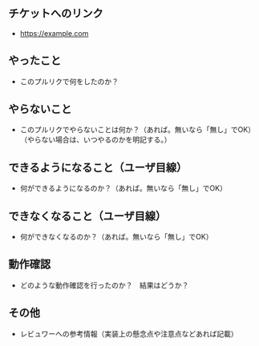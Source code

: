 ## チケットへのリンク

* <https://example.com>

## やったこと

* このプルリクで何をしたのか？

## やらないこと

* このプルリクでやらないことは何か？（あれば。無いなら「無し」でOK）（やらない場合は、いつやるのかを明記する。）

## できるようになること（ユーザ目線）

* 何ができるようになるのか？（あれば。無いなら「無し」でOK）

## できなくなること（ユーザ目線）

* 何ができなくなるのか？（あれば。無いなら「無し」でOK）

## 動作確認

* どのような動作確認を行ったのか？　結果はどうか？

## その他

* レビュワーへの参考情報（実装上の懸念点や注意点などあれば記載）
